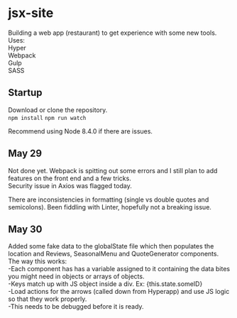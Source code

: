 # jsx-site

Building a web app (restaurant) to get experience with some new tools.<br>
Uses:<br>
Hyper<br>
Webpack<br>
Gulp<br>
SASS<br>

## Startup

Download or clone the repository.<br>
`npm install`
`npm run watch`

Recommend using Node 8.4.0 if there are issues.

## May 29

Not done yet. Webpack is spitting out some errors and I still plan to add features on the front end and a few tricks. <br>
Security issue in Axios was flagged today. <br>

There are inconsistencies in formatting (single vs double quotes and semicolons). Been fiddling with Linter, hopefully not a breaking issue.

## May 30

Added some fake data to the globalState file which then populates the location and Reviews, SeasonalMenu and QuoteGenerator components.<br>
The way this works:<br>
-Each component has has a variable assigned to it containing the data bites you might need in objects or arrays of objects.<br>
-Keys match up with JS object inside a div. Ex: {this.state.someID}<br>
-Load actions for the arrows (called down from Hyperapp) and use JS logic so that they work properly.<br>
-This needs to be debugged before it is ready.
